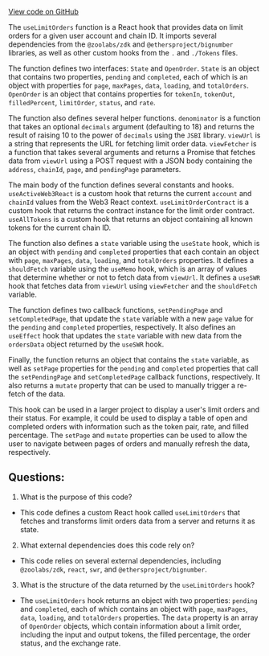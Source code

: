[View code on GitHub](zoo-labs/zoo/blob/master/core/src/hooks/useLimitOrders.ts)

The `useLimitOrders` function is a React hook that provides data on limit orders for a given user account and chain ID. It imports several dependencies from the `@zoolabs/zdk` and `@ethersproject/bignumber` libraries, as well as other custom hooks from the `.` and `./Tokens` files. 

The function defines two interfaces: `State` and `OpenOrder`. `State` is an object that contains two properties, `pending` and `completed`, each of which is an object with properties for `page`, `maxPages`, `data`, `loading`, and `totalOrders`. `OpenOrder` is an object that contains properties for `tokenIn`, `tokenOut`, `filledPercent`, `limitOrder`, `status`, and `rate`. 

The function also defines several helper functions. `denominator` is a function that takes an optional `decimals` argument (defaulting to 18) and returns the result of raising 10 to the power of `decimals` using the `JSBI` library. `viewUrl` is a string that represents the URL for fetching limit order data. `viewFetcher` is a function that takes several arguments and returns a Promise that fetches data from `viewUrl` using a POST request with a JSON body containing the `address`, `chainId`, `page`, and `pendingPage` parameters. 

The main body of the function defines several constants and hooks. `useActiveWeb3React` is a custom hook that returns the current `account` and `chainId` values from the Web3 React context. `useLimitOrderContract` is a custom hook that returns the contract instance for the limit order contract. `useAllTokens` is a custom hook that returns an object containing all known tokens for the current chain ID. 

The function also defines a `state` variable using the `useState` hook, which is an object with `pending` and `completed` properties that each contain an object with `page`, `maxPages`, `data`, `loading`, and `totalOrders` properties. It defines a `shouldFetch` variable using the `useMemo` hook, which is an array of values that determine whether or not to fetch data from `viewUrl`. It defines a `useSWR` hook that fetches data from `viewUrl` using `viewFetcher` and the `shouldFetch` variable. 

The function defines two callback functions, `setPendingPage` and `setCompletedPage`, that update the `state` variable with a new `page` value for the `pending` and `completed` properties, respectively. It also defines an `useEffect` hook that updates the `state` variable with new data from the `ordersData` object returned by the `useSWR` hook. 

Finally, the function returns an object that contains the `state` variable, as well as `setPage` properties for the `pending` and `completed` properties that call the `setPendingPage` and `setCompletedPage` callback functions, respectively. It also returns a `mutate` property that can be used to manually trigger a re-fetch of the data. 

This hook can be used in a larger project to display a user's limit orders and their status. For example, it could be used to display a table of open and completed orders with information such as the token pair, rate, and filled percentage. The `setPage` and `mutate` properties can be used to allow the user to navigate between pages of orders and manually refresh the data, respectively.
## Questions: 
 1. What is the purpose of this code?
- This code defines a custom React hook called `useLimitOrders` that fetches and transforms limit orders data from a server and returns it as state.

2. What external dependencies does this code rely on?
- This code relies on several external dependencies, including `@zoolabs/zdk`, `react`, `swr`, and `@ethersproject/bignumber`.

3. What is the structure of the data returned by the `useLimitOrders` hook?
- The `useLimitOrders` hook returns an object with two properties: `pending` and `completed`, each of which contains an object with `page`, `maxPages`, `data`, `loading`, and `totalOrders` properties. The `data` property is an array of `OpenOrder` objects, which contain information about a limit order, including the input and output tokens, the filled percentage, the order status, and the exchange rate.